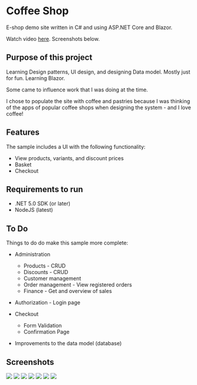 ﻿# Coffee Shop

E-shop demo site written in C# and using ASP.NET Core and Blazor.

Watch video [here](https://youtu.be/XGFvR9Gxtos). Screenshots below.

## Purpose of this project

Learning Design patterns, UI design, and designing Data model.
Mostly just for fun. Learning Blazor.

Some came to influence work that I was doing at the time.

I chose to populate the site with coffee and pastries because I was thinking of the apps of popular coffee shops when designing the system - and I love coffee!

## Features

The sample includes a UI with the following functionality:
 
* View products, variants, and discount prices
* Basket
* Checkout

## Requirements to run

* .NET 5.0 SDK (or later)
* NodeJS (latest)

## To Do

Things to do do make this sample more complete:

* Administration
    * Products - CRUD
    * Discounts - CRUD
    * Customer management
    * Order management - View registered orders
    * Finance - Get and overview of sales

* Authorization - Login page

* Checkout
    * Form Validation
    * Confirmation Page

* Improvements to the data model (database)

## Screenshots

<img src="/Screenshots/Products.png" />
<img src="/Screenshots/Products2.png" />
<img src="/Screenshots/Product.png" />
<img src="/Screenshots/Basket.png" />
<img src="/Screenshots/AdminProducts.png" />
<img src="/Screenshots/AdminDiscounts.png" />
<img src="/Screenshots/AdminCustomers.png" />
